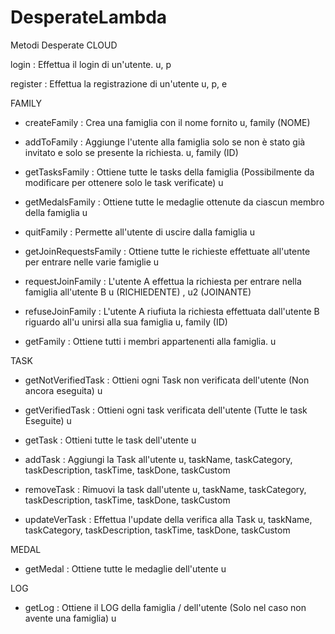 # DesperateLambda
Metodi Desperate CLOUD

login : Effettua il login di un'utente.
u, p

register : Effettua la registrazione di un'utente
u, p, e


FAMILY
 - createFamily : Crea una famiglia con il nome fornito
    u, family (NOME)
    
 - addToFamily : Aggiunge l'utente alla famiglia solo se non è stato già invitato e solo se presente la richiesta.
    u, family  (ID)
    
 -  getTasksFamily : Ottiene tutte le tasks della famiglia (Possibilmente da modificare per ottenere solo le task verificate)
    u
 
 -  getMedalsFamily : Ottiene tutte le medaglie ottenute da ciascun membro della famiglia
    u
 
 -  quitFamily : Permette all'utente di uscire dalla famiglia
    u 
 
 -  getJoinRequestsFamily : Ottiene tutte le richieste effettuate all'utente per entrare nelle varie famiglie
    u
    
 -  requestJoinFamily : L'utente A effettua la richiesta per entrare nella famiglia all'utente B
    u (RICHIEDENTE) , u2 (JOINANTE)

 -  refuseJoinFamily : L'utente A riufiuta la richiesta effettuata dall'utente B riguardo all'u unirsi alla sua famiglia
    u, family (ID)

 -  getFamily : Ottiene tutti i membri appartenenti alla famiglia.
    u
 
 
 TASK
  - getNotVerifiedTask : Ottieni ogni Task non verificata dell'utente (Non ancora eseguita)
    u
    
  - getVerifiedTask : Ottieni ogni task verificata dell'utente (Tutte le task Eseguite)
    u
    
  - getTask : Ottieni tutte le task dell'utente
    u
    
  - addTask : Aggiungi la Task all'utente
    u, taskName, taskCategory, taskDescription, taskTime, taskDone, taskCustom
    
  - removeTask : Rimuovi la task dall'utente
    u, taskName, taskCategory, taskDescription, taskTime, taskDone, taskCustom
    
  - updateVerTask : Effettua l'update della verifica alla Task
    u, taskName, taskCategory, taskDescription, taskTime, taskDone, taskCustom
    
 MEDAL
 -  getMedal : Ottiene tutte le medaglie dell'utente
    u

LOG
 -  getLog : Ottiene il LOG della famiglia / dell'utente (Solo nel caso non avente una famiglia)
    u
    
 
